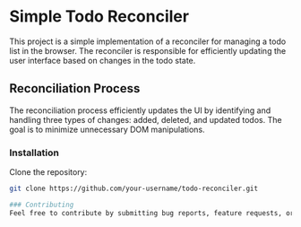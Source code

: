 # Simple Todo Reconciler

This project is a simple implementation of a reconciler for managing a todo list in the browser. The reconciler is responsible for efficiently updating the user interface based on changes in the todo state.

## Reconciliation Process
The reconciliation process efficiently updates the UI by identifying and handling three types of changes: added, deleted, and updated todos. The goal is to minimize unnecessary DOM manipulations.

### Installation

Clone the repository:

```bash
git clone https://github.com/your-username/todo-reconciler.git

### Contributing
Feel free to contribute by submitting bug reports, feature requests, or pull requests. 
